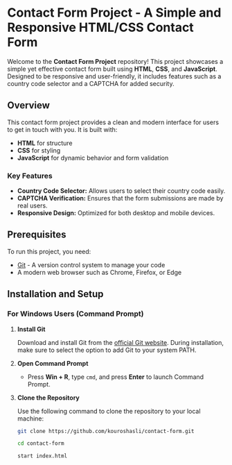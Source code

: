 # Contact Form Project - A Simple and Responsive HTML/CSS Contact Form

Welcome to the **Contact Form Project** repository! This project showcases a simple yet effective contact form built using **HTML**, **CSS**, and **JavaScript**. Designed to be responsive and user-friendly, it includes features such as a country code selector and a CAPTCHA for added security.

## Overview

This contact form project provides a clean and modern interface for users to get in touch with you. It is built with:
- **HTML** for structure
- **CSS** for styling
- **JavaScript** for dynamic behavior and form validation

### Key Features
- **Country Code Selector:** Allows users to select their country code easily.
- **CAPTCHA Verification:** Ensures that the form submissions are made by real users.
- **Responsive Design:** Optimized for both desktop and mobile devices.

## Prerequisites

To run this project, you need:
- [Git](https://git-scm.com/) - A version control system to manage your code
- A modern web browser such as Chrome, Firefox, or Edge

## Installation and Setup

### For Windows Users (Command Prompt)

1. **Install Git**

   Download and install Git from the [official Git website](https://git-scm.com/downloads). During installation, make sure to select the option to add Git to your system PATH.

2. **Open Command Prompt**

   - Press **Win + R**, type `cmd`, and press **Enter** to launch Command Prompt.

3. **Clone the Repository**

   Use the following command to clone the repository to your local machine:

   ```bash
   git clone https://github.com/kouroshasli/contact-form.git
   ```
   ```bash
   cd contact-form
   ```
   ```bash
   start index.html
